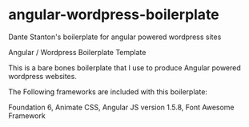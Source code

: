 # angular-wordpress-boilerplate
Dante Stanton's boilerplate for angular powered wordpress sites

Angular / Wordpress Boilerplate Template

This is a bare bones boilerplate that I use to produce Angular powered wordpress websites.

The Following frameworks are included with this boilerplate:

Foundation 6,
Animate CSS,
Angular JS version 1.5.8,
Font Awesome Framework

